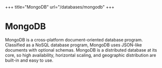 +++
title="MongoDB"
url="/databases/mongodb"
+++

# MongoDB

MongoDB is a cross-platform document-oriented database program. Classified as a NoSQL database program, MongoDB uses JSON-like documents with optional schemas. MongoDB is a distributed database at its core, so high availability, horizontal scaling, and geographic distribution are built-in and easy to use.
